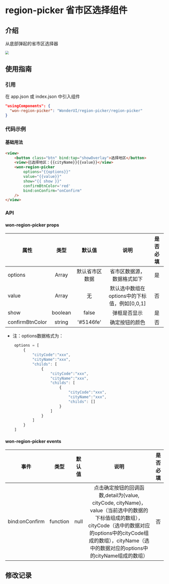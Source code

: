 
<!--
 * @Description: 省市区选择组件
 * @Author: huoyuhuan
 * @Date: 2021-07-13 20:18:04
-->
# region-picker  省市区选择组件

## 介绍

从底部弹起的省市区选择器

<img src="https://j1.58cdn.com.cn/jinrong/images/ems16279811769719203c7a9cbad6.png" style="zoom:70%">


## 使用指南

### 引用

在 app.json 或 index.json 中引入组件

```json
"usingComponents": {
  "won-region-picker": "WonderUI/region-picker/region-picker"
}
```

### 代码示例
#### 基础用法

```html
<view>
    <button class="btn" bind:tap="showOverlay">选择地区</button>
    <view>已选择地区：{{cityName}}{{value}}</view>
    <won-region-picker
        options="{{options}}"
        value="{{value}}"
        show="{{ show }}"
        confirmBtnColor='red'
        bind:onConfirm="onConfirm"
    />
</view>
```

### API

#### won-region-picker props

| 属性 | 类型 | 默认值 | 说明 |是否必填 |
| ---- |:----:|:-------:| :----------:| :----------:|
| options | Array | 默认省市区数据 | 省市区数据源，数据格式如下 | 是
| value | Array | 无 | 默认选中数组在options中的下标值，例如[0,0,1] | 否
| show | boolean | false | 弹框是否显示 | 是
| confirmBtnColor | string | '#5146fe' | 确定按钮的颜色 | 否

* 注：options数据格式为：

```javascript
    options = [
        {
            "cityCode":"xxx",
            "cityName":"xxx",
            "childs": [
                {
                    "cityCode":"xxx",
                    "cityName":"xxx",
                    "childs": [
                        {
                            "cityCode":"xxx",
                            "cityName":"xxx",
                            "childs": []
                        }
                    ]
                }
            ]
        }
    ]
```

#### won-region-picker events
| 事件 | 类型 | 默认值 | 说明 |是否必填 |
| ---- |:----:|:-------:| :----------:| :----------:|
| bind:onConfirm | function | null | 点击确定按钮的回调函数,detail为{value, cityCode, cityName}，value（当前选中的数据的下标值组成的数组），cityCode（选中的数据对应的options中的cityCode组成的数组），cityName（选中的数据对应的options中的cityName组成的数组） | 否


## 修改记录
